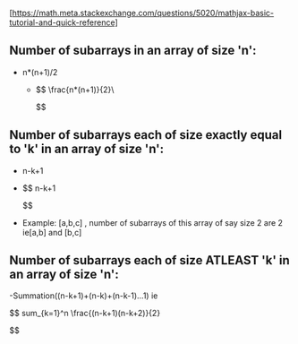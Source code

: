 [https://math.meta.stackexchange.com/questions/5020/mathjax-basic-tutorial-and-quick-reference]

## Number of subarrays in an array of size 'n':

- n*(n+1)/2
  - $$
    \frac{n*(n+1)}{2}\

    $$

## Number of subarrays each of size exactly equal to  'k' in an array of size 'n':

- n-k+1
- $$
  n-k+1

  $$
- Example: [a,b,c] , number of subarrays of this array of say size 2 are 2 ie[a,b] and [b,c]

## Number of subarrays each of size ATLEAST 'k' in an array of size 'n':

-Summation((n-k+1)+(n-k)+(n-k-1)...1) ie

$$
sum_{k=1}^n \frac{(n-k+1)(n-k+2)}{2}

$$
